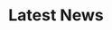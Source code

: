 ---
title: "Latest News"
# meta description
description: "Read some news, tips and fact from Metadot."
draft: false
---